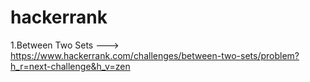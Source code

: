 # hackerrank
1.Between Two Sets ---> https://www.hackerrank.com/challenges/between-two-sets/problem?h_r=next-challenge&h_v=zen
